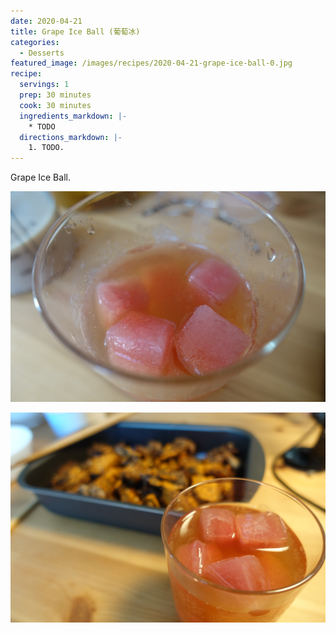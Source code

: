 ```yaml
---
date: 2020-04-21
title: Grape Ice Ball (葡萄冰)
categories:
  - Desserts
featured_image: /images/recipes/2020-04-21-grape-ice-ball-0.jpg
recipe:
  servings: 1
  prep: 30 minutes
  cook: 30 minutes
  ingredients_markdown: |-
    * TODO
  directions_markdown: |-
    1. TODO.
---
```

Grape Ice Ball.

![pic](/images/recipes/2020-04-21-grape-ice-ball-1.jpg)

![pic](/images/recipes/2020-04-21-grape-ice-ball-2.jpg)